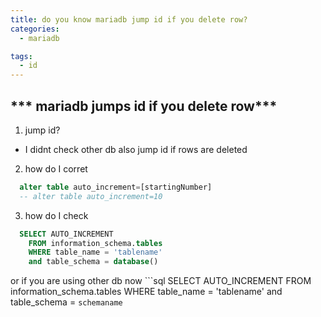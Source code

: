 ```yaml
---
title: do you know mariadb jump id if you delete row?
categories:
  - mariadb

tags:
  - id
---
```


## *** mariadb jumps id if you delete row***

1. jump id?
  - I didnt check other db also jump id if rows are deleted

2.  how do I corret
  ```sql
    alter table auto_increment=[startingNumber]
    -- alter table auto_increment=10

  ```

3. how do I check
  ```sql
    SELECT AUTO_INCREMENT
      FROM information_schema.tables
      WHERE table_name = 'tablename'
      and table_schema = database()
  ```
  or
  if you are using other db now
    ```sql
    SELECT AUTO_INCREMENT
      FROM information_schema.tables
      WHERE table_name = 'tablename'
      and table_schema = `schemaname`
  ```
      

